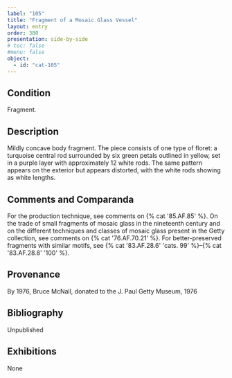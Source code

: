 ```yaml
---
label: "105"
title: "Fragment of a Mosaic Glass Vessel"
layout: entry
order: 380
presentation: side-by-side
# toc: false
#menu: false 
object:
  - id: "cat-105"
---
```


## Condition

Fragment.

## Description

Mildly concave body fragment. The piece consists of one type of floret: a turquoise central rod surrounded by six green petals outlined in yellow, set in a purple layer with approximately 12 white rods. The same pattern appears on the exterior but appears distorted, with the white rods showing as white lengths.

## Comments and Comparanda

For the production technique, see comments on {% cat '85.AF.85' %}. On the trade of small fragments of mosaic glass in the nineteenth century and on the different techniques and classes of mosaic glass present in the Getty collection, see comments on {% cat '76.AF.70.21' %}. For better-preserved fragments with similar motifs, see {% cat '83.AF.28.6' 'cats. 99' %}–{% cat '83.AF.28.8' '100' %}.

## Provenance

By 1976, Bruce McNall, donated to the J. Paul Getty Museum, 1976

## Bibliography

Unpublished

## Exhibitions

None